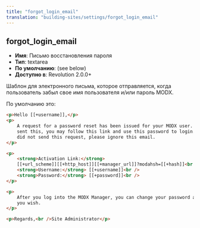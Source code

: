 ```yaml
---
title: "forgot_login_email"
translation: "building-sites/settings/forgot_login_email"
---
```


## forgot_login_email

-   **Имя**: Письмо восстановления пароля
-   **Тип**: textarea
-   **По умолчанию**: (see below)
-   **Доступно в**: Revolution 2.0.0+

Шаблон для электронного письма, которое отправляется, когда пользователь забыл свое имя пользователя и/или пароль MODX.

По умолчанию это:

```html
<p>Hello [[+username]],</p>
<p>
    A request for a password reset has been issued for your MODX user. If you
    sent this, you may follow this link and use this password to login. If you
    did not send this request, please ignore this email.
</p>

<p>
    <strong>Activation Link:</strong>
    [[+url_scheme]][[+http_host]][[+manager_url]]?modahsh=[[+hash]]<br />
    <strong>Username:</strong> [[+username]]<br />
    <strong>Password:</strong> [[+password]]<br />
</p>

<p>
    After you log into the MODX Manager, you can change your password again, if
    you wish.
</p>

<p>Regards,<br />Site Administrator</p>
```
